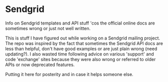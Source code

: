 # Sendgrid
Info on Sendgrid templates and API stuff 'cos the official online docs are sometimes wrong or just not well written.

This is stuff I have figured out while working on a Sendgrid mailing project. The repo was inspired by the fact that sometimes the Sendgrid API docs are less than helpful, don't have good examples or are just plain wrong (need updating?). I also wasted time following advice on various 'support' and code 'exchange' sites because they were also wrong or referred to older APIs or now deprecated features. 

Putting it here for posterity and in case it helps someone else.
